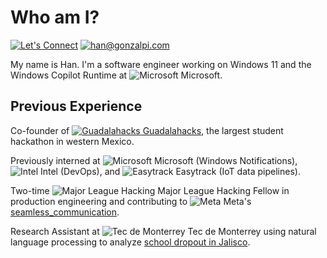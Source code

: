 # Who am I?

[![Let's Connect](https://shields.io/badge/let's%20connect!-blue?logo=linkedin&style=for-the-badge)](https://www.linkedin.com/in/hanrodz/)
[![han@gonzalpi.com](https://shields.io/badge/%F0%9F%93%AC%20hi@hanrodz.com-beige?style=for-the-badge)](mailto:hi@hanrodz.com)

My name is Han. I'm a software engineer working on Windows 11 and the Windows Copilot Runtime at ![Microsoft](logos/msft.png) Microsoft.

## Previous Experience

Co-founder of [![Guadalahacks](logos/guadalahacks.png) Guadalahacks](https://guadalahacks.com), the largest student hackathon in western Mexico.

Previously interned at ![Microsoft](logos/msft.png) Microsoft (Windows Notifications), ![Intel](logos/intel.png) Intel (DevOps), and ![Easytrack](logos/easytrack.png) Easytrack (IoT data pipelines).

Two-time ![Major League Hacking](logos/mlh.png) Major League Hacking Fellow in production engineering and contributing to ![Meta](logos/meta.png) Meta's [seamless_communication](https://github.com/facebookresearch/seamless_communication).

Research Assistant at ![Tec de Monterrey](logos/tec.png) Tec de Monterrey using natural language processing to analyze [school dropout in Jalisco](https://fairlac.iadb.org/en/piloto/abandono-escolar-jalisco).
